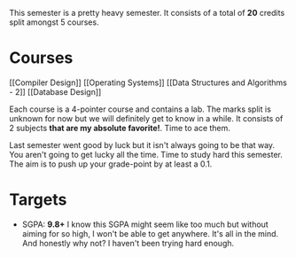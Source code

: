 This semester is a pretty heavy semester. It consists of a total of **20** credits split amongst 5 courses. 
# Courses
[[Compiler Design]]
[[Operating Systems]]
[[Data Structures and Algorithms - 2]]
[[Database Design]]

Each course is a 4-pointer course and contains a lab. The marks split is unknown for now but we will definitely get to know in a while. It consists of 2 subjects **that are my absolute favorite!**. Time to ace them. 

Last semester went good by luck but it isn't always going to be that way. You aren't going to get lucky all the time. Time to study hard this semester. The aim is to push up your grade-point by at least a 0.1. 
# Targets
- SGPA: **9.8+**
I know this SGPA might seem like too much but without aiming for so high, I won't be able to get anywhere. It's all in the mind. And honestly why not? I haven't been trying hard enough.